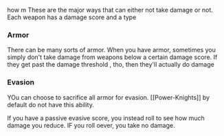 how m
These are the major ways that can either not take damage or not. Each weapon has a damage score and a type 

### Armor 
There can be many sorts of armor. When you have armor, sometimes you simply don't take damage from weapons below a certain damage score. If they get past the damage threshold , tho, then they'll actually do damage 


### Evasion 
YOu can choose to sacrifice all armor for evasion. [[Power-Knights]] by default do not have this ability. 

If you have a passive evasive score, you instead roll to see how much damage you reduce. IF you roll oever, you take no damage. 